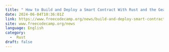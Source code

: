 ```yaml
---
title: " How to Build and Deploy a Smart Contract With Rust and the Gear Protocol "
date: 2024-06-04T10:36:01Z
link: https://www.freecodecamp.org/news/build-and-deploy-smart-contract-rust-gear-protocol/?utm_medium=RSS&utm_source=news.12bit.vn
site: www.freecodecamp.org/news
language: English
category:
  -  Rust 
draft: false
---
```

